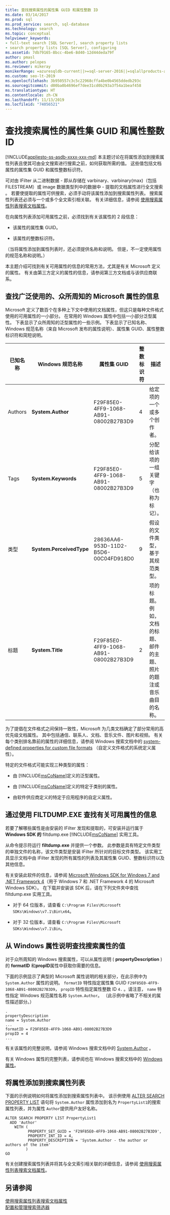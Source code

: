 ```yaml
---
title: 查找搜索属性的属性集 GUID 和属性整数 ID
ms.date: 03/14/2017
ms.prod: sql
ms.prod_service: search, sql-database
ms.technology: search
ms.topic: conceptual
helpviewer_keywords:
- full-text search [SQL Server], search property lists
- search property lists [SQL Server], configuring
ms.assetid: 7db79165-8bcc-4be6-8d40-12d44deda79f
author: pmasl
ms.author: pelopes
ms.reviewer: mikeray
monikerRange: =azuresqldb-current||>=sql-server-2016||=sqlallproducts-allversions||>=sql-server-linux-2017||=azuresqldb-mi-current
ms.custom: seo-lt-2019
ms.openlocfilehash: 3b950557c3c5c22968cffa4be0b4565ddedb293c
ms.sourcegitcommit: d00ba0b4696ef7dee31cd0b293a3f54a1beaf458
ms.translationtype: HT
ms.contentlocale: zh-CN
ms.lasthandoff: 11/13/2019
ms.locfileid: "74056521"
---
```

# <a name="find-property-set-guids-and-property-integer-ids-for-search-properties"></a>查找搜索属性的属性集 GUID 和属性整数 ID
[!INCLUDE[appliesto-ss-asdb-xxxx-xxx-md](../../includes/appliesto-ss-asdb-xxxx-xxx-md.md)]
  本主题讨论在将属性添加到搜索属性列表且使其可由全文搜索进行搜索之前，如何获取所需的值。 这些值包括文档属性的属性集 GUID 和属性整数标识符。  
  
 可对由 IFilter 从二进制数据 - 即从存储在 varbinary、varbinary(max)（包括 FILESTREAM）或 image 数据类型列中的数据中 - 提取的文档属性进行全文搜索     。 若要使提取的属性可供搜索，必须手动将该属性添加到搜索属性列表。 搜索属性列表还必须与一个或多个全文索引相关联。 有关详细信息，请参阅 [使用搜索属性列表搜索文档属性](../../relational-databases/search/search-document-properties-with-search-property-lists.md)。  
  
 在向属性列表添加可用属性之前，必须找到有关该属性的 2 段信息：  
  
-   该属性的属性集 GUID。  
  
-   该属性的整数标识符。  
  
 （当将属性添加到属性列表时，还必须提供名称和说明。 但是，不一定使用属性的规范名称和说明。）  
  
 本主题介绍可找到有关可用属性的信息的常用方法，尤其是有关 Microsoft 定义的属性。 有关由第三方定义的属性的信息，请参阅第三方文档或与该供应商联系。  
  
##  <a name="wellknown"></a> 查找广泛使用的、众所周知的 Microsoft 属性的信息  
 Microsoft 定义了数百个在多种上下文中使用的文档属性，但这只是每种文件格式使用的可用属性的一小部分。 在常用的 Windows 属性中包括一小部分泛型属性。 下表显示了众所周知的泛型属性的一些示例。 下表显示了已知名称、Windows 规范名称（来自 Microsoft 发布的属性说明）、属性集 GUID、属性整数标识符和简短说明。  
  
|已知名称|Windows 规范名称|属性集 GUID|整数标识符|描述|  
|----------------------|----------------------------|-----------------------|----------------|-----------------|  
|Authors|**System.Author**|F29F85E0-4FF9-1068-AB91-08002B27B3D9|4|给定项的一个或多个创作者。|  
|Tags|**System.Keywords**|F29F85E0-4FF9-1068-AB91-08002B27B3D9|5|分配给该项的一组关键字（也称为标记）。|  
|类型|**System.PerceivedType**|28636AA6-953D-11D2-B5D6-00C04FD918D0|9|假设的文件类型，基于其规范类型。|  
|标题|**System.Title**|F29F85E0-4FF9-1068-AB91-08002B27B3D9|2|项的标题。 例如，文档的标题、邮件的主题、照片的题注或音乐曲目的名称。|  
  
 为了提倡在文件格式之间保持一致性，Microsoft 为几类文档确定了部分常用的高优先级文档属性。 其中包括通信、联系人、文档、音乐文件、图片和视频。 有关每个类别排名靠前的属性的详细信息，请参阅 Windows 搜索文档中的 [system-defined properties for custom file formats](https://go.microsoft.com/fwlink/?LinkId=144336) （自定义文件格式的系统定义属性）。  
  
 特定的文件格式可能实现三种类型的属性：  
  
-   由 [!INCLUDE[msCoName](../../includes/msconame-md.md)]定义的泛型属性。  
  
-   由 [!INCLUDE[msCoName](../../includes/msconame-md.md)]定义的特定于类别的属性。  
  
-   由软件供应商定义的特定于应用程序的自定义属性。  
  
##  <a name="filtdump"></a> 通过使用 FILTDUMP.EXE 查找有关可用属性的信息  
 若要了解哪些属性是由安装的 IFilter 发现和提取的，可安装并运行属于 **Windows SDK 的** filtdump.exe [!INCLUDE[msCoName](../../includes/msconame-md.md)] 实用工具。  
  
 从命令提示符运行 **filtdump.exe** 并提供一个参数。 此参数是具有特定文件类型的单独文件的名称，该文件类型是安装 IFilter 所针对的目标文件类型。 该实用工具显示文档中由 IFilter 发现的所有属性的列表及其属性集 GUID、整数标识符以及其他信息。  
  
 有关安装此软件的信息，请参阅 [Microsoft Windows SDK for Windows 7 and .NET Framework 4](https://www.microsoft.com/download/details.aspx?id=8279)（用于 Windows 7 和 .NET Framework 4 的 Microsoft Windows SDK）。 在下载并安装该 SDK 后，请在下列文件夹中查找 filtdump.exe 实用工具。  
  
-   对于 64 位版本，请查看 `C:\Program Files\Microsoft SDKs\Windows\v7.1\Bin\x64`。  
  
-   对于 32 位版本，请查看 `C:\Program Files\Microsoft SDKs\Windows\v7.1\Bin`。  
  
##  <a name="propdesc"></a> 从 Windows 属性说明查找搜索属性的值  
 对于众所周知的 Windows 搜索属性，可以从属性说明 ( **propertyDescription** ) 的 **formatID** 和**propID**属性中获取你需要的信息。  
  
 下面的示例显示了典型的 Microsoft 属性说明的相关部分，在此示例中为 `System.Author` 属性的说明。 `formatID` 特性指定属性集 GUID `F29F85E0-4FF9-1068-AB91-08002B27B3D9`， `propID` 特性指定属性整数 ID `4.` 。请注意， `name` 特性指定 Windows 规范属性名称 `System.Author`。 （此示例中省略了不相关的属性描述部分。）  
  
```  
.  
propertyDescription  
name = System.Author  
...  
formatID = F29F85E0-4FF9-1068-AB91-08002B27B3D9  
propID = 4  
...  
```  
  
 有关该属性的完整说明，请参阅 Windows 搜索文档中的 [System.Author](https://go.microsoft.com/fwlink/?LinkId=144337) 。  
  
 有关 Windows 属性的完整列表，请参阅也在 Windows 搜索文档中的 [Windows 属性](https://go.microsoft.com/fwlink/?LinkId=215013)。  
  
##  <a name="examples"></a> 将属性添加到搜索属性列表  
 下面的示例说明如何将属性添加到搜索属性列表中。 该示例使用 [ALTER SEARCH PROPERTY LIST](../../t-sql/statements/alter-search-property-list-transact-sql.md) 语句将 `System.Author` 属性添加到名为 `PropertyList1`的搜索属性列表，并为属性 `Author`提供用户友好名称。  
  
```  
ALTER SEARCH PROPERTY LIST PropertyList1   
  ADD 'Author'  
    WITH (  
          PROPERTY_SET_GUID = 'F29F85E0-4FF9-1068-AB91-08002B27B3D9',  
          PROPERTY_INT_ID = 4,   
          PROPERTY_DESCRIPTION = 'System.Author - the author or authors of the item'   
         )  
GO  
```  
  
 有关创建搜索属性列表并将其与全文索引相关联的详细信息，请参阅 [使用搜索属性列表搜索文档属性](../../relational-databases/search/search-document-properties-with-search-property-lists.md)。  
  
## <a name="see-also"></a>另请参阅  
 [使用搜索属性列表搜索文档属性](../../relational-databases/search/search-document-properties-with-search-property-lists.md)   
 [配置和管理搜索筛选器](../../relational-databases/search/configure-and-manage-filters-for-search.md)  
  
  
